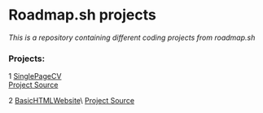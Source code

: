 # Roadmap.sh projects
_This is a repository containing different coding projects from roadmap.sh_

### Projects:

1 [SinglePageCV](https://github.com/Lisa-He/roadmap.sh-projects/tree/main/1-SinglePageCV)\
[Project Source](https://roadmap.sh/projects/single-page-cv)

2 [BasicHTMLWebsite](https://github.com/Lisa-He/roadmap.sh-projects/tree/main/2-BasicHtmlWebsite)\ 
[Project Source](https://roadmap.sh/projects/basic-html-website)

